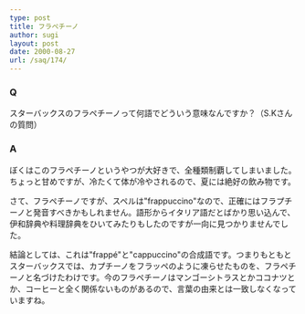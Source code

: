 ```yaml
---
type: post
title: フラペチーノ
author: sugi
layout: post
date: 2000-08-27
url: /saq/174/
---
```

### Q 

スターバックスのフラペチーノって何語でどういう意味なんですか？（S.Kさんの質問）

### A 

ぼくはこのフラペチーノというやつが大好きで、全種類制覇してしまいました。ちょっと甘めですが、冷たくて体が冷やされるので、夏には絶好の飲み物です。

さて、フラペチーノですが、スペルは"frappuccino"なので、正確にはフラプチーノと発音すべきかもしれません。語形からイタリア語だとばかり思い込んで、伊和辞典や料理辞典をひいてみたりもしたのですが一向に見つかりませんでした。

結論としては、これは"frapp&eacute;"と"cappuccino"の合成語です。つまりもともとスターバックスでは、カプチーノをフラッペのように凍らせたものを、フラペチーノと名づけたわけです。今のフラペチーノはマンゴーシトラスとかココナツとか、コーヒーと全く関係ないものがあるので、言葉の由来とは一致しなくなっていますね。
